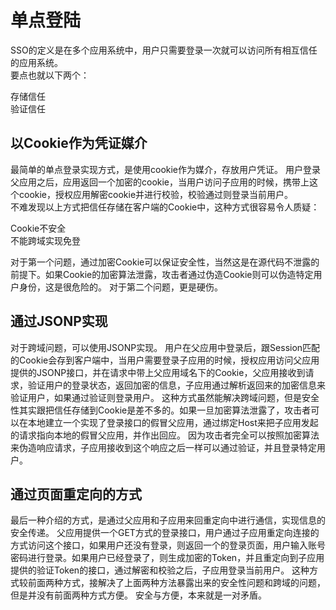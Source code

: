 # 单点登陆
SSO的定义是在多个应用系统中，用户只需要登录一次就可以访问所有相互信任的应用系统。  
要点也就以下两个：

存储信任  
验证信任  
## 以Cookie作为凭证媒介
最简单的单点登录实现方式，是使用cookie作为媒介，存放用户凭证。
用户登录父应用之后，应用返回一个加密的cookie，当用户访问子应用的时候，携带上这个cookie，授权应用解密cookie并进行校验，校验通过则登录当前用户。  
不难发现以上方式把信任存储在客户端的Cookie中，这种方式很容易令人质疑：

Cookie不安全  
不能跨域实现免登

对于第一个问题，通过加密Cookie可以保证安全性，当然这是在源代码不泄露的前提下。如果Cookie的加密算法泄露，攻击者通过伪造Cookie则可以伪造特定用户身份，这是很危险的。
对于第二个问题，更是硬伤。
## 通过JSONP实现  
对于跨域问题，可以使用JSONP实现。
用户在父应用中登录后，跟Session匹配的Cookie会存到客户端中，当用户需要登录子应用的时候，授权应用访问父应用提供的JSONP接口，并在请求中带上父应用域名下的Cookie，父应用接收到请求，验证用户的登录状态，返回加密的信息，子应用通过解析返回来的加密信息来验证用户，如果通过验证则登录用户。
这种方式虽然能解决跨域问题，但是安全性其实跟把信任存储到Cookie是差不多的。如果一旦加密算法泄露了，攻击者可以在本地建立一个实现了登录接口的假冒父应用，通过绑定Host来把子应用发起的请求指向本地的假冒父应用，并作出回应。
因为攻击者完全可以按照加密算法来伪造响应请求，子应用接收到这个响应之后一样可以通过验证，并且登录特定用户。
## 通过页面重定向的方式
最后一种介绍的方式，是通过父应用和子应用来回重定向中进行通信，实现信息的安全传递。
父应用提供一个GET方式的登录接口，用户通过子应用重定向连接的方式访问这个接口，如果用户还没有登录，则返回一个的登录页面，用户输入账号密码进行登录。如果用户已经登录了，则生成加密的Token，并且重定向到子应用提供的验证Token的接口，通过解密和校验之后，子应用登录当前用户。
这种方式较前面两种方式，接解决了上面两种方法暴露出来的安全性问题和跨域的问题，但是并没有前面两种方式方便。
安全与方便，本来就是一对矛盾。